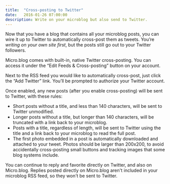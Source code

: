 ```yaml
---
title:  "Cross-posting to Twitter"
date:   2016-01-26 07:00:00
description: Write on your microblog but also send to Twitter.
---
```


Now that you have a blog that contains all your microblog posts, you can wire it up to Twitter to automatically cross-post them as tweets. You’re _writing on your own site first_, but the posts still go out to your Twitter followers.

Micro.blog comes with built-in, native Twitter cross-posting. You can access it under the “Edit Feeds & Cross-posting” button on your account.

Next to the RSS feed you would like to automatically cross-post, just click the “Add Twitter” link. You’ll be prompted to authorize your Twitter account.

Once enabled, any new posts (after you enable cross-posting) will be sent to Twitter, with these rules:

* Short posts without a title, and less than 140 characters, will be sent to Twitter unmodified.
* Longer posts without a title, but longer than 140 characters, will be truncated with a link back to your microblog.
* Posts with a title, regardless of length, will be sent to Twitter using the title and a link back to your microblog to read the full post.
* The first photo embedded in a post is automatically downloaded and attached to your tweet. Photos should be larger than 200x200, to avoid accidentally cross-posting small buttons and tracking images that some blog systems include.

You can continue to reply and favorite directly on Twitter, and also on Micro.blog. Replies posted directly on Micro.blog aren't included in your microblog RSS feed, so they won't be sent to Twitter.